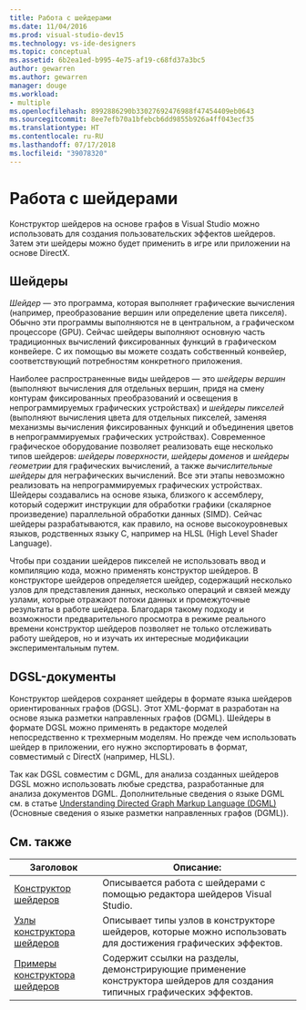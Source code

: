 ```yaml
---
title: Работа с шейдерами
ms.date: 11/04/2016
ms.prod: visual-studio-dev15
ms.technology: vs-ide-designers
ms.topic: conceptual
ms.assetid: 6b2ea1ed-b995-4e75-af19-c68fd37a3bc5
author: gewarren
ms.author: gewarren
manager: douge
ms.workload:
- multiple
ms.openlocfilehash: 8992886290b33027692476988f47454409eb0643
ms.sourcegitcommit: 8ee7efb70a1bfebcb6dd9855b926a4ff043ecf35
ms.translationtype: HT
ms.contentlocale: ru-RU
ms.lasthandoff: 07/17/2018
ms.locfileid: "39078320"
---
```

# <a name="work-with-shaders"></a>Работа с шейдерами

Конструктор шейдеров на основе графов в Visual Studio можно использовать для создания пользовательских эффектов шейдеров. Затем эти шейдеры можно будет применить в игре или приложении на основе DirectX.

## <a name="shaders"></a>Шейдеры

*Шейдер* — это программа, которая выполняет графические вычисления (например, преобразование вершин или определение цвета пикселя). Обычно эти программы выполняются не в центральном, а графическом процессоре (GPU). Сейчас шейдеры выполняют основную часть традиционных вычислений фиксированных функций в графическом конвейере. С их помощью вы можете создать собственный конвейер, соответствующий потребностям конкретного приложения.

Наиболее распространенные виды шейдеров — это *шейдеры вершин* (выполняют вычисления для отдельных вершин, придя на смену контурам фиксированных преобразований и освещения в непрограммируемых графических устройствах) и *шейдеры пикселей* (выполняют вычисления цвета для отдельных пикселей, заменяя механизмы вычисления фиксированных функций и объединения цветов в непрограммируемых графических устройствах). Современное графическое оборудование позволяет реализовать еще несколько типов шейдеров: *шейдеры поверхности*, *шейдеры доменов* и *шейдеры геометрии* для графических вычислений, а также *вычислительные шейдеры* для неграфических вычислений. Все эти этапы невозможно реализовать на непрограммируемых графических устройствах. Шейдеры создавались на основе языка, близкого к ассемблеру, который содержит инструкции для обработки графики (скалярное произведение) параллельной обработки данных (SIMD). Сейчас шейдеры разрабатываются, как правило, на основе высокоуровневых языков, родственных языку C, например на HLSL (High Level Shader Language).

Чтобы при создании шейдеров пикселей не использовать ввод и компиляцию кода, можно применять конструктор шейдеров. В конструкторе шейдеров определяется шейдер, содержащий несколько узлов для представления данных, несколько операций и связей между узлами, которые отражают потоки данных и промежуточные результаты в работе шейдера. Благодаря такому подходу и возможности предварительного просмотра в режиме реального времени конструктор шейдеров позволяет не только отслеживать работу шейдеров, но и изучать их интересные модификации экспериментальным путем.

## <a name="dgsl-documents"></a>DGSL-документы

Конструктор шейдеров сохраняет шейдеры в формате языка шейдеров ориентированных графов (DGSL). Этот XML-формат в разработан на основе языка разметки направленных графов (DGML). Шейдеры в формате DGSL можно применять в редакторе моделей непосредственно к трехмерным моделям. Но прежде чем использовать шейдер в приложении, его нужно экспортировать в формат, совместимый с DirectX (например, HLSL).

Так как DGSL совместим с DGML, для анализа созданных шейдеров DGSL можно использовать любые средства, разработанные для анализа документов DGML. Дополнительные сведения о языке DGML см. в статье [Understanding Directed Graph Markup Language (DGML)](http://msdn.microsoft.com/library/ee842619.aspx) (Основные сведения о языке разметки направленных графов (DGML)).

## <a name="related-topics"></a>См. также

|Заголовок|Описание:|
|-----------|-----------------|
|[Конструктор шейдеров](../designers/shader-designer.md)|Описывается работа с шейдерами с помощью редактора шейдеров Visual Studio.|
|[Узлы конструктора шейдеров](../designers/shader-designer-nodes.md)|Описывает типы узлов в конструкторе шейдеров, которые можно использовать для достижения графических эффектов.|
|[Примеры конструктора шейдеров](../designers/shader-designer-examples.md)|Содержит ссылки на разделы, демонстрирующие применение конструктора шейдеров для создания типичных графических эффектов.|